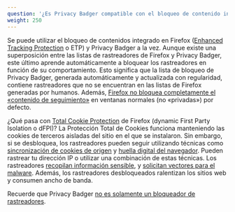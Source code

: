 ```yaml
---
question: '¿Es Privacy Badger compatible con el bloqueo de contenido integrado de Firefox?'
weight: 250
---
```


Se puede utilizar el bloqueo de contenidos integrado en Firefox ([Enhanced Tracking Protection](https://blog.mozilla.org/en/products/firefox/firefox-now-available-with-enhanced-tracking-protection-by-default/) o ETP) y Privacy Badger a la vez. Aunque existe una superposición entre las listas de rastreadores de Firefox y Privacy Badger, este último aprende automáticamente a bloquear los rastreadores en función de su comportamiento. Esto significa que la lista de bloqueo de Privacy Badger, generada automáticamente y actualizada con regularidad, contiene rastreadores que no se encuentran en las listas de Firefox generadas por humanos. Además, [Firefox no bloquea completamente el «contenido de seguimiento»](https://support.mozilla.org/es/kb/Protecci%C3%B3n-contra-el-rastreo-mejorada-en-Firefox-para-escritorio#w_que-bloquea-la-proteccion-contra-el-rastreo-mejorada) en ventanas normales (no «privadas») por defecto.

¿Qué pasa con [Total Cookie Protection](https://blog.mozilla.org/en/products/firefox/firefox-rolls-out-total-cookie-protection-by-default-to-all-users-worldwide/) de Firefox (dynamic First Party Isolation o dFPI)? La Protección Total de Cookies funciona manteniendo las cookies de terceros aisladas del sitio en el que se instalaron. Sin embargo, si se desbloquea, los rastreadores pueden seguir utilizando técnicas como [sincronización de cookies de origen](https://arxiv.org/abs/2208.12370) y [huella digital del navegador](https://securehomes.esat.kuleuven.be/~gacar/persistent/). Pueden rastrear tu dirección IP o utilizar una combinación de estas técnicas. Los rastreadores [recopilan información sensible](https://freedom-to-tinker.com/2020/07/14/can-the-exfiltration-of-personal-data-by-web-trackers-be-stopped/), y [solicitan vectores para el malware](https://es.wikipedia.org/wiki/Malvertising). Además, los rastreadores desbloqueados ralentizan los sitios web y consumen ancho de banda.

Recuerde que Privacy Badger [no es solamente un bloqueador de rastreadores](#Is-Privacy-Badger-compatible-with-other-extensions%2c-including-other-adblockers).
